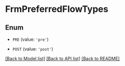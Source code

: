 # FrmPreferredFlowTypes


## Enum

* `PRE` (value: `'pre'`)

* `POST` (value: `'post'`)

[[Back to Model list]](../README.md#documentation-for-models) [[Back to API list]](../README.md#documentation-for-api-endpoints) [[Back to README]](../README.md)


